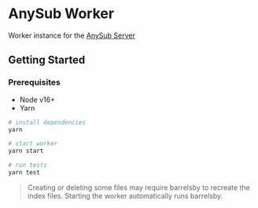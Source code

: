 # AnySub Worker

Worker instance for the [AnySub Server](https://github.com/any-sub/server)

## Getting Started

### Prerequisites

* Node v16+
* Yarn


```bash
# install dependencies
yarn

# start worker
yarn start

# run tests
yarn test
```

> Creating or deleting some files may require barrelsby to recreate the index files.
> Starting the worker automatically runs barrelsby.